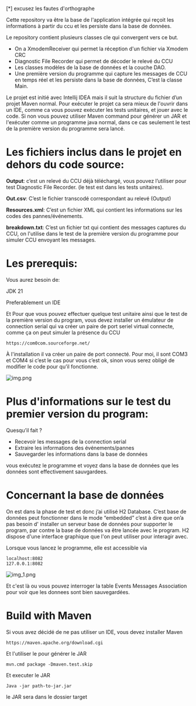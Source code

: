 [*] excusez les fautes d'orthographe

Cette repository va être la base de l'application intégrée qui reçoit les informations à partir du ccu et les persiste dans la base de données.

Le repository contient plusieurs classes cle qui convergent vers ce but.
- On a XmodemReceiver qui permet la réception d'un fichier via Xmodem CRC
- Diagnostic File Recorder qui permet de décoder le relevé du CCU
- Les classes modèles de la base de données et la couche DAO.
- Une première version du programme qui capture les messages de CCU en temps réel et les persiste dans la base de données, C’est la classe Main.

Le projet est initié avec Intellij IDEA  mais il suit la structure du fichier d’un projet Maven normal.
Pour exécuter le projet ca sera mieux de l'ouvrir dans un IDE, comme ca vous pouvez exécuter les tests unitaires, et jouer avec le code. Si non vous pouvez utiliser Maven command pour générer un JAR et l'exécuter comme un programme java normal, dans ce cas seulement le test de la première version du programme sera lancé.

# Les fichiers inclus dans le projet en dehors du code source:
**Output**: c’est un relevé du CCU déjà téléchargé,  vous pouvez l’utiliser pour test Diagnostic File Recorder. (le test est dans les tests unitaires).

**Out.csv**: C’est le fichier transcodé correspondant au relevé (Output)

**Resources.xml**: C’est un fichier XML qui contient les informations sur les codes des pannes/événements.

**breakdown.txt**: C’est un fichier txt qui contient des messages captures du CCU, on l'utilise dans le test de la première version du programme pour simuler CCU envoyant les messages.

# Les prerequis:
Vous aurez besoin de:

JDK 21

Preferablement un IDE

Et Pour que vous pouvez effectuer quelque test unitaire ainsi que le test de la première version du program, vous devez installer un émulateur de connection serial qui va créer un paire de port seriel virtual connecte, comme ça on peut simuler la présence du CCU

```https://com0com.sourceforge.net/```

À l'installation il va créer un paire de port connecté. Pour moi, il sont COM3 et COM4 si c’est le cas pour vous c’est ok, sinon vous serez obligé de modifier le code pour qu’il fonctionne.

![img.png](img.png)

# Plus d'informations sur le test du premier version du program:
Quesqu’il fait ?
- Recevoir  les messages de la connection serial
- Extraire les informations des événements/pannes
- Sauvegarder les informations dans la base de données

vous exécutez le programme et voyez dans la base de données que les données sont effectivement sauvgardees.

# Concernant la base de données
On est dans la phase de test et donc j’ai utilisé H2 Database. C’est base de données peut fonctionner dans le mode “embedded” c’est à dire que on’a pas besoin d' installer un serveur base de données pour supporter le program, par contre la base de données va être  lancée avec le program.
H2 dispose d'une interface graphique que l'on peut utiliser pour interagir avec.

Lorsque vous lancez le programme, elle est accessible via
```
localhost:8082
127.0.0.1:8082
```
![img_1.png](img_1.png)

Et c'est là ou vous pouvez interroger la table Events Messages Association pour voir que les donnees sont bien sauvegardées.

# Build with Maven
Si vous avez décidé de ne pas utiliser un IDE, vous devez installer Maven

```https://maven.apache.org/download.cgi```

Et l'utiliser le pour générer le JAR

```
mvn.cmd package -Dmaven.test.skip
```

Et executer le JAR

```
Java -jar path-to-jar.jar
```
le JAR sera dans le dossier target


